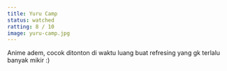 ```yaml
---
title: Yuru Camp
status: watched 
ratting: 8 / 10 
image: yuru-camp.jpg
---
```


Anime adem, cocok ditonton di waktu luang buat refresing yang gk terlalu banyak mikir :)